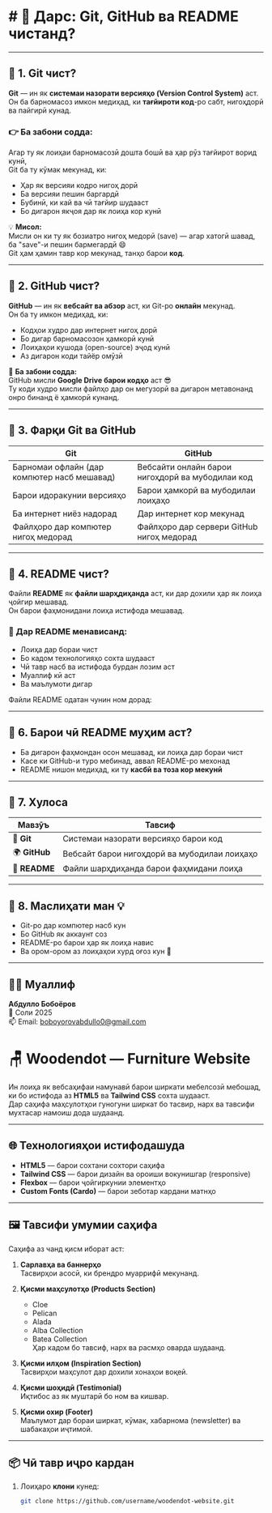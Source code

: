 # # 🧠 Дарс: Git, GitHub ва README чистанд?

---

## 🔹 1. Git чист?

**Git** — ин як **системаи назорати версияҳо (Version Control System)** аст.  
Он ба барномасоз имкон медиҳад, ки **тағйироти код**-ро сабт, нигоҳдорӣ ва пайгирӣ кунад.

### 👉 Ба забони содда:
Агар ту як лоиҳаи барномасозӣ дошта бошӣ ва ҳар рӯз тағйирот ворид кунӣ,  
Git ба ту кӯмак мекунад, ки:
- Ҳар як версияи кодро нигоҳ дорӣ  
- Ба версияи пешин баргардӣ  
- Бубинӣ, ки кай ва чӣ тағйир шудааст  
- Бо дигарон якҷоя дар як лоиҳа кор кунӣ  

💡 **Мисол:**  
Мисли он ки ту як бозиатро нигоҳ медорӣ (save) — агар хатогӣ шавад, ба "save"-и пешин бармегардӣ 😄  
Git ҳам ҳамин тавр кор мекунад, танҳо барои **код**.

---

## 🔹 2. GitHub чист?

**GitHub** — ин як **вебсайт ва абзор** аст, ки Git-ро **онлайн** мекунад.  
Он ба ту имкон медиҳад, ки:
- Кодҳои худро дар интернет нигоҳ дорӣ  
- Бо дигар барномасозон ҳамкорӣ кунӣ  
- Лоиҳаҳои кушода (open-source) эҷод кунӣ  
- Аз дигарон коди тайёр омӯзӣ  

💬 **Ба забони содда:**  
GitHub мисли **Google Drive барои кодҳо** аст 😎  
Ту коди худро мисли файлҳо дар он мегузорӣ ва дигарон метавонанд онро бинанд ё ҳамкорӣ кунанд.

---

## 🔹 3. Фарқи Git ва GitHub

| Git | GitHub |
|------|---------|
| Барномаи офлайн (дар компютер насб мешавад) | Вебсайти онлайн барои нигоҳдорӣ ва мубодилаи код |
| Барои идоракунии версияҳо | Барои ҳамкорӣ ва мубодилаи лоиҳаҳо |
| Ба интернет ниёз надорад | Дар интернет кор мекунад |
| Файлҳоро дар компютер нигоҳ медорад | Файлҳоро дар сервери GitHub нигоҳ медорад |

---

## 🔹 4. README чист?

Файли **README** як **файли шарҳдиҳанда** аст, ки дар дохили ҳар як лоиҳа ҷойгир мешавад.  
Он барои фаҳмонидани лоиҳа истифода мешавад.

### 📘 Дар README менависанд:
- Лоиҳа дар бораи чист  
- Бо кадом технологияҳо сохта шудааст  
- Чӣ тавр насб ва истифода бурдан лозим аст  
- Муаллиф кӣ аст  
- Ва маълумоти дигар  

Файли README одатан чунин ном дорад:


---

## 🔹 6. Барои чӣ README муҳим аст?

- Ба дигарон фаҳмондан осон мешавад, ки лоиҳа дар бораи чист  
- Касе ки GitHub-и туро мебинад, аввал README-ро мехонад  
- README нишон медиҳад, ки ту **касбӣ ва тоза кор мекунӣ**  

---

## 🔹 7. Хулоса

| Мавзӯъ | Тавсиф |
|--------|---------|
| 🧱 **Git** | Системаи назорати версияҳо барои код |
| 🌍 **GitHub** | Вебсайт барои нигоҳдорӣ ва мубодилаи лоиҳаҳо |
| 📘 **README** | Файли шарҳдиҳанда барои фаҳмидани лоиҳа |

---

## 🔹 8. Маслиҳати ман 💡

- Git-ро дар компютер насб кун  
- Бо GitHub як аккаунт соз  
- README-ро барои ҳар як лоиҳа навис  
- Ва ором-ором аз лоиҳаҳои хурд оғоз кун 🚀  

---

## 👨‍💻 Муаллиф

**Абдулло Бобоёров**  
📅 Соли 2025  
📫 Email: boboyorovabdullo0@gmail.com   


# 🪑 Woodendot — Furniture Website

Ин лоиҳа як вебсаҳифаи намунавӣ барои ширкати мебелсозӣ мебошад, ки бо истифода аз **HTML5** ва **Tailwind CSS** сохта шудааст.  
Дар саҳифа маҳсулотҳои гуногуни ширкат бо тасвир, нарх ва тавсифи мухтасар намоиш дода шудаанд.

---

## 🌐 Технологияҳои истифодашуда

- **HTML5** — барои сохтани сохтори саҳифа  
- **Tailwind CSS** — барои дизайн ва ороиши вокунишгар (responsive)  
- **Flexbox** — барои ҷойгиркунии элементҳо  
- **Custom Fonts (Cardo)** — барои зеботар кардани матнҳо  

---

## 🖼️ Тавсифи умумии саҳифа

Саҳифа аз чанд қисм иборат аст:

1. **Сарлавҳа ва баннерҳо**  
   Тасвирҳои асосӣ, ки брендро муаррифӣ мекунанд.  

2. **Қисми маҳсулотҳо (Products Section)**  
   - Cloe  
   - Pelican  
   - Alada  
   - Alba Collection  
   - Batea Collection  
   Ҳар кадом бо тавсиф, нарх ва расмҳо оварда шудаанд.  

3. **Қисми илҳом (Inspiration Section)**  
   Тасвирҳои маҳсулот дар дохили хонаҳои воқеӣ.  

4. **Қисми шоҳидӣ (Testimonial)**  
   Иқтибос аз як муштарӣ бо ном ва кишвар.  

5. **Қисми охир (Footer)**  
   Маълумот дар бораи ширкат, кӯмак, хабарнома (newsletter) ва шабакаҳои иҷтимоӣ.  

---

## 📦 Чӣ тавр иҷро кардан

1. Лоиҳаро **клони** кунед:
   ```bash
   git clone https://github.com/username/woodendot-website.git
